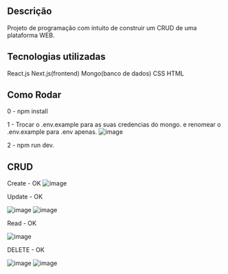 ## Descrição

Projeto de programação com intuito de construir um CRUD de uma plataforma WEB.


## Tecnologias utilizadas

React.js
Next.js(frontend)
Mongo(banco de dados)
CSS
HTML



## Como Rodar
0 - npm install 

1 - Trocar o .env.example para as suas credencias do mongo.
e renomear o .env.example para .env apenas.
![image](https://user-images.githubusercontent.com/86118346/180664869-fdc1f4a5-05fd-440a-92aa-5a4f45536cf2.png)

2 - npm run dev.


## CRUD


Create - OK
![image](https://user-images.githubusercontent.com/86118346/180664974-823318cf-7574-45dc-a7e4-371a673dfa71.png)
<br>

Update - OK

![image](https://user-images.githubusercontent.com/86118346/180664989-c816888e-f16a-4f71-be61-9d30fdc351e8.png)
![image](https://user-images.githubusercontent.com/86118346/180664993-39b91d74-9ebf-45b7-8988-5a401dd84450.png)
<br>

Read - OK

![image](https://user-images.githubusercontent.com/86118346/180664981-484a5301-ec05-426f-bfae-32618d8e655f.png)
<br>

DELETE - OK

![image](https://user-images.githubusercontent.com/86118346/180665003-efbb1662-9194-422d-95c2-c1c356baec38.png)
![image](https://user-images.githubusercontent.com/86118346/180665008-0633e6ec-4d99-4cee-8e3a-308c784e227c.png)

